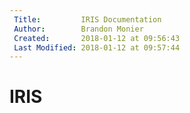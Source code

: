 ```yaml
---
 Title:         IRIS Documentation
 Author:        Brandon Monier
 Created:       2018-01-12 at 09:56:43
 Last Modified: 2018-01-12 at 09:57:44
---
```


# IRIS
